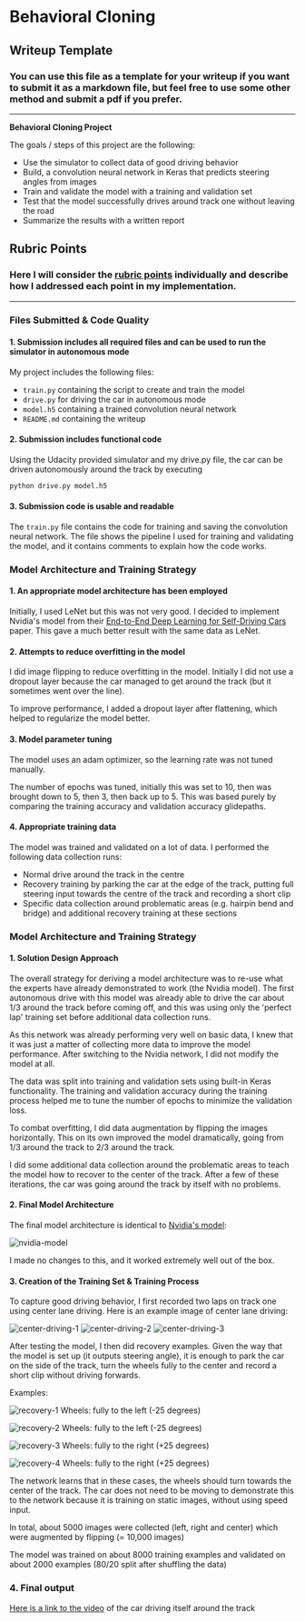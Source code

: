 # **Behavioral Cloning** 

## Writeup Template

### You can use this file as a template for your writeup if you want to submit it as a markdown file, but feel free to use some other method and submit a pdf if you prefer.

---

**Behavioral Cloning Project**

The goals / steps of this project are the following:
* Use the simulator to collect data of good driving behavior
* Build, a convolution neural network in Keras that predicts steering angles from images
* Train and validate the model with a training and validation set
* Test that the model successfully drives around track one without leaving the road
* Summarize the results with a written report


[//]: # (Image References)

[image1]: ./examples/placeholder.png "Model Visualization"
[image2]: ./examples/placeholder.png "Grayscaling"
[image3]: ./examples/placeholder_small.png "Recovery Image"
[image4]: ./examples/placeholder_small.png "Recovery Image"
[image5]: ./examples/placeholder_small.png "Recovery Image"
[image6]: ./examples/placeholder_small.png "Normal Image"
[image7]: ./examples/placeholder_small.png "Flipped Image"

## Rubric Points
### Here I will consider the [rubric points](https://review.udacity.com/#!/rubrics/432/view) individually and describe how I addressed each point in my implementation.  

---
### Files Submitted & Code Quality

#### 1. Submission includes all required files and can be used to run the simulator in autonomous mode

My project includes the following files:
* `train.py` containing the script to create and train the model
* `drive.py` for driving the car in autonomous mode
* `model.h5` containing a trained convolution neural network 
* `README.md` containing the writeup

#### 2. Submission includes functional code
Using the Udacity provided simulator and my drive.py file, the car can be driven autonomously around the track by executing 
```sh
python drive.py model.h5
```

#### 3. Submission code is usable and readable

The `train.py` file contains the code for training and saving the convolution neural network. The file shows the pipeline I used for training and validating the model, and it contains comments to explain how the code works.

### Model Architecture and Training Strategy

#### 1. An appropriate model architecture has been employed

Initially, I used LeNet but this was not very good. I decided to implement Nvidia's model from their [End-to-End Deep Learning for Self-Driving Cars](https://devblogs.nvidia.com/deep-learning-self-driving-cars) paper. This gave a much better result with the same data as LeNet.

#### 2. Attempts to reduce overfitting in the model

I did image flipping to reduce overfitting in the model. Initially I did not use a dropout layer because the car managed to get around the track (but it sometimes went over the line).

To improve performance, I added a dropout layer after flattening, which helped to regularize the model better.

#### 3. Model parameter tuning

The model uses an adam optimizer, so the learning rate was not tuned manually.

The number of epochs was tuned, initially this was set to 10, then was brought down to 5, then 3, then back up to 5. This was based purely by comparing the training accuracy and validation accuracy glidepaths.

#### 4. Appropriate training data

The model was trained and validated on a lot of data. I performed the following data collection runs:
- Normal drive around the track in the centre
- Recovery training by parking the car at the edge of the track, putting full steering input towards the centre of the track and recording a short clip
- Specific data collection around problematic areas (e.g. hairpin bend and bridge) and additional recovery training at these sections

### Model Architecture and Training Strategy

#### 1. Solution Design Approach

The overall strategy for deriving a model architecture was to re-use what the experts have already demonstrated to work (the Nvidia model). The first autonomous drive with this model was already able to drive the car about 1/3 around the track before coming off, and this was using only the 'perfect lap' training set before additional data collection runs.

As this network was already performing very well on basic data, I knew that it was just a matter of collecting more data to improve the model performance. After switching to the Nvidia network, I did not modify the model at all.

The data was split into training and validation sets using built-in Keras functionality. The training and validation accuracy during the training process helped me to tune the number of epochs to minimize the validation loss.

To combat overfitting, I did data augmentation by flipping the images horizontally. This on its own improved the model dramatically, going from 1/3 around the track to 2/3 around the track.

I did some additional data collection around the problematic areas to teach the model how to recover to the center of the track. After a few of these iterations, the car was going around the track by itself with no problems.

#### 2. Final Model Architecture

The final model architecture is identical to [Nvidia's model](https://devblogs.nvidia.com/deep-learning-self-driving-cars):

![nvidia-model](examples/nvidia-model.png)

I made no changes to this, and it worked extremely well out of the box.

#### 3. Creation of the Training Set & Training Process

To capture good driving behavior, I first recorded two laps on track one using center lane driving. Here is an example image of center lane driving:

![center-driving-1](examples/center-driving-1.jpg)
![center-driving-2](examples/center-driving-2.jpg)
![center-driving-3](examples/center-driving-3.jpg)

After testing the model, I then did recovery examples. Given the way that the model is set up (it outputs steering angle), it is enough to park the car on the side of the track, turn the wheels fully to the center and record a short clip without driving forwards.

Examples:

![recovery-1](examples/recovery-1.jpg)
Wheels: fully to the left (-25 degrees)

![recovery-2](examples/recovery-2.jpg)
Wheels: fully to the left (-25 degrees)

![recovery-3](examples/recovery-3.jpg)
Wheels: fully to the right (+25 degrees)

![recovery-4](examples/recovery-4.jpg)
Wheels: fully to the right (+25 degrees)

The network learns that in these cases, the wheels should turn towards the center of the track. 
The car does not need to be moving to demonstrate this to the network because it is training on static images, without using speed input.

In total, about 5000 images were collected (left, right and center) which were augmented by flipping (= 10,000 images)

The model was trained on about 8000 training examples and validated on about 2000 examples (80/20 split after shuffling the data)

### 4. Final output
[Here is a link to the video](run2.mp4) of the car driving itself around the track